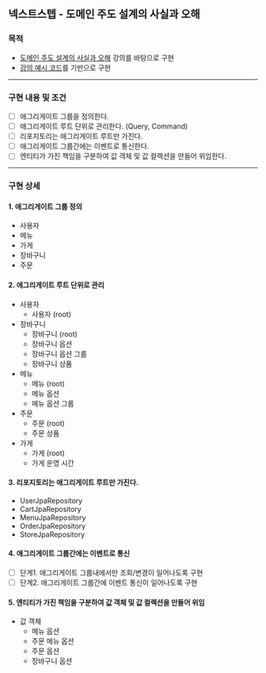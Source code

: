 ## 넥스트스텝 - 도메인 주도 설계의 사실과 오해

### 목적

- [도메인 주도 설계의 사실과 오해](https://edu.nextstep.camp/c/SXgXIKdd) 강의를 바탕으로 구현
- [강의 예시 코드](https://github.com/eternity-oop/DDD-essence-part2)를 기반으로 구현

---

### 구현 내용 및 조건
- [ ] 애그리게이트 그룹을 정의한다.
- [ ] 애그리게이트 루트 단위로 관리한다. (Query, Command)
- [ ] 리포지토리는 애그리게이트 루트만 가진다.
- [ ] 애그리게이트 그룹간에는 이벤트로 통신한다.
- [ ] 엔티티가 가진 책임을 구분하여 값 객체 및 값 컬렉션을 만들어 위임한다.

---

### 구현 상세

#### 1. 애그리게이트 그룹 정의

- 사용자
- 메뉴
- 가게
- 장바구니
- 주문

#### 2. 애그리게이트 루트 단위로 관리

- 사용자
  - 사용자 (root)
- 장바구니
  - 장바구니 (root) 
  - 장바구니 옵션
  - 장바구니 옵션 그룹
  - 장바구니 상품
- 메뉴
  - 메뉴 (root)
  - 메뉴 옵션
  - 메뉴 옵션 그룹
- 주문
  - 주문 (root)
  - 주문 상품
- 가게
  - 가게 (root)
  - 가게 운영 시간

#### 3. 리포지토리는 애그리게이트 루트만 가진다.

- UserJpaRepository
- CartJpaRepository
- MenuJpaRepository
- OrderJpaRepository
- StoreJpaRepository

#### 4. 애그리게이트 그룹간에는 이벤트로 통신

- [ ] 단계1. 애그리게이트 그룹내에서만 조회/변경이 일어나도록 구현
- [ ] 단계2. 애그리게이트 그룹간에 이벤트 통신이 일어나도록 구현

#### 5. 엔티티가 가진 책임을 구분하여 값 객체 및 값 컬렉션을 만들어 위임

- 값 객체
  - 메뉴 옵션
  - 주문 메뉴 옵션
  - 주문 옵션
  - 장바구니 옵션
